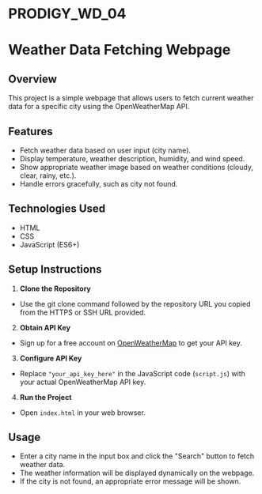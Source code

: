 # PRODIGY_WD_04

# Weather Data Fetching Webpage

## Overview
This project is a simple webpage that allows users to fetch current weather data for a specific city using the OpenWeatherMap API.

## Features
- Fetch weather data based on user input (city name).
- Display temperature, weather description, humidity, and wind speed.
- Show appropriate weather image based on weather conditions (cloudy, clear, rainy, etc.).
- Handle errors gracefully, such as city not found.

## Technologies Used
- HTML
- CSS
- JavaScript (ES6+)

## Setup Instructions

1. **Clone the Repository**
- Use the git clone command followed by the repository URL you copied from  the HTTPS or SSH URL provided.

2. **Obtain API Key**
- Sign up for a free account on [OpenWeatherMap](https://openweathermap.org/) to get your API key.

3. **Configure API Key**
- Replace `"your_api_key_here"` in the JavaScript code (`script.js`) with your actual OpenWeatherMap API key.

4. **Run the Project**
- Open `index.html` in your web browser.

## Usage
- Enter a city name in the input box and click the "Search" button to fetch weather data.
- The weather information will be displayed dynamically on the webpage.
- If the city is not found, an appropriate error message will be shown.
